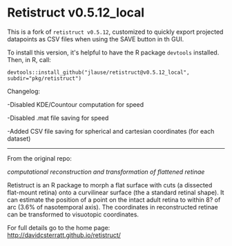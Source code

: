 Retistruct v0.5.12_local 
==========

This is a fork of `retistruct v0.5.12`, customized to quickly export projected datapoints as CSV files when using the SAVE button in th GUI.

To install this version, it's helpful to have the R package `devtools` installed. Then, in R, call:

```
devtools::install_github("jlause/retistruct@v0.5.12_local", subdir="pkg/retistruct")
```

Changelog:

-Disabled KDE/Countour computation for speed

-Disabled .mat file saving for speed

-Added CSV file saving for spherical and cartesian coordinates (for each dataset)

---

From the original repo:

_computational reconstruction and transformation of flattened retinae_

Retistruct is an R package to morph a flat surface with cuts (a
dissected flat-mount retina) onto a curvilinear surface (the a
standard retinal shape). It can estimate the position of a point on
the intact adult retina to within 8? of arc (3.6% of nasotemporal
axis). The coordinates in reconstructed retinae can be transformed to
visuotopic coordinates.

For full details go to the home page: http://davidcsterratt.github.io/retistruct/
